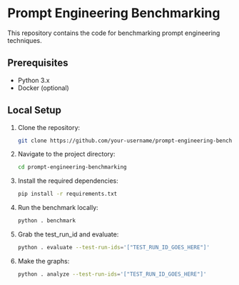 # Prompt Engineering Benchmarking

This repository contains the code for benchmarking prompt engineering techniques.

## Prerequisites

- Python 3.x
- Docker (optional)

## Local Setup

1. Clone the repository:

    ```bash
    git clone https://github.com/your-username/prompt-engineering-benchmarking.git
    ```

2. Navigate to the project directory:

    ```bash
    cd prompt-engineering-benchmarking
    ```

3. Install the required dependencies:

    ```bash
    pip install -r requirements.txt
    ```

4. Run the benchmark locally:

    ```bash
    python . benchmark
    ```

5. Grab the test_run_id and evaluate:

    ```bash
    python . evaluate --test-run-ids='["TEST_RUN_ID_GOES_HERE"]'
    ```

6. Make the graphs:

    ```bash
    python . analyze --test-run-ids='["TEST_RUN_ID_GOES_HERE"]'
    ```
